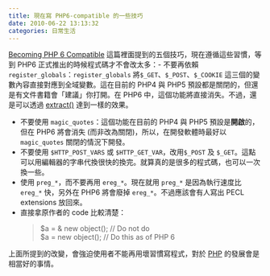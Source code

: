 ```yaml
---
title: 現在寫 PHP6-compatible 的一些技巧
date: 2010-06-22 13:13:32
categories: 日常生活
---
```


  
 [Becoming PHP 6 Compatible](http://bitfilm.net/?p=18) 這篇裡面提到的五個技巧，現在遵循這些習慣，等到 PHP6 正式推出的時候程式碼才不會改太多：- 不要再依賴 `register_globals`：`register_globals` 將`$_GET`、`$_POST`、`$_COOKIE` 這三個的變數內容直接對應到全域變數。這在目前的 PHP4 與 PHP5 預設都是關閉的，但還是有文件書籍會「建議」你打開。在 PHP6 中，這個功能將直接消失。不過，還是可以透過 [extract()](http://www.php.net/manual/en/function.extract.php) 達到一樣的效果。
- 不要使用 `magic_quotes`：這個功能在目前的 PHP4 與 PHP5 預設是**開啟**的，但在 PHP6 將會消失 (而非改為關閉)，所以，在開發軟體時最好以 `magic_quotes` 關閉的情況下開發。
- 不要使用 `$HTTP_POST_VARS` 或 `$HTTP_GET_VAR`，改用`$_POST` 及 `$_GET`。這點可以用編輯器的字串代換很快的換完。就算真的是很多的程式碼，也可以一次換一些。
- 使用 `preg_*`，而不要再用 `ereg_*`。現在就用 `preg_*` 是因為執行速度比 `ereg_*` 快，另外在 PHP6 將會廢掉 `ereg_*`。不過應該會有人寫出 PECL extensions 放回來。
- 直接拿原作者的 code 比較清楚：  
  > $a = &amp; new object(); // Do not do  
  >  $a = new object(); // Do this as of PHP 6

上面所提到的改變，會強迫使用者不能再用壞習慣寫程式，對於 [PHP](http://www.php.net/) 的發展會是相當好的事情。

  